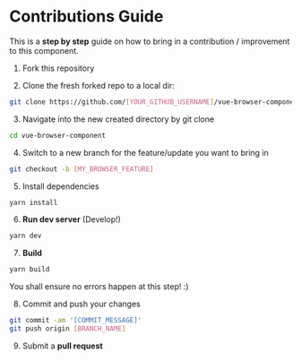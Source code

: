 # Contributions Guide

This is a __step by step__ guide on how to bring in a contribution / improvement to this component.

1. Fork this repository

2. Clone the fresh forked repo to a local dir:

  ```sh
  git clone https://github.com/[YOUR_GITHUB_USERNAME]/vue-browser-component.git
  ```

3. Navigate into the new created directory by git clone

  ```sh
  cd vue-browser-component
  ```

4. Switch to a new branch for the feature/update you want to bring in

  ```sh
  git checkout -b [MY_BROWSER_FEATURE]
  ```

5. Install dependencies

  ```sh
  yarn install
  ```

6. __Run dev server__ (Develop!)

  ```sh
  yarn dev
  ```

7. __Build__

  ```sh
  yarn build
  ```

  You shall ensure no errors happen at this step! :)

8. Commit and push your changes

  ```sh
  git commit -am '[COMMIT_MESSAGE]'
  git push origin [BRANCH_NAME]
  ```

9. Submit a __pull request__
